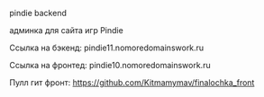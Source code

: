 pindie backend

админка для сайта игр Pindie

Ссылка на бэкенд: pindie11.nomoredomainswork.ru

Ссылка на фронтед: pindie10.nomoredomainswork.ru

Пулл гит фронт: https://github.com/Kitmamymav/finalochka_front

